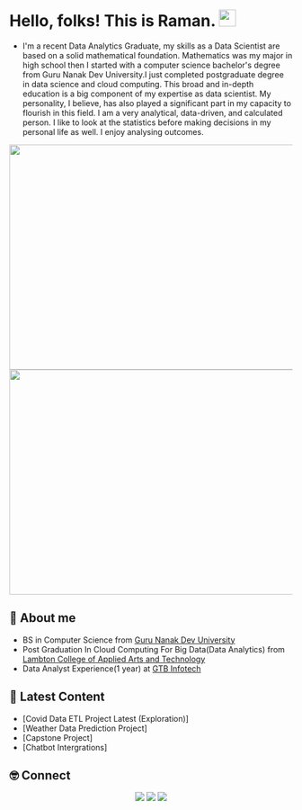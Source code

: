 # Hello, folks! This is Raman. <img src="https://raw.githubusercontent.com/MartinHeinz/MartinHeinz/master/wave.gif" width="30px">


- I'm a recent Data Analytics Graduate, my skills as a Data Scientist are based on a solid mathematical foundation. Mathematics was my major in high school then I
started with a computer science bachelor's degree from Guru Nanak Dev
University.I just completed postgraduate degree in data science and
cloud computing. This broad and in-depth education is a big component of my
expertise as data scientist. My personality, I believe, has also played a
significant part in my capacity to flourish in this field. I am a very analytical,
data-driven, and calculated person. I like to look at the statistics before making
decisions in my personal life as well. I enjoy analysing outcomes.
<div id="header" align="center">
  <img src="https://github.com/RamandeepBhatia-371/CapstoneProject-Chatbot-/blob/main/The%20Coding%20Space!.gif" height="400" width="800"/>
  <img src="https://giphy.com/gifs/thecodingspacerd-space-coding-thecodingspace-ve43TyDQ3B4me7d22z" height="400" width="800"/>
 </div>

## 👋 About me

- BS in Computer Science from [Guru Nanak Dev University](https://online.gndu.ac.in/)
- Post Graduation In Cloud Computing For Big Data(Data Analytics) from [Lambton College of Applied Arts and Technology](https://www.lambtoncollege.ca/)
- Data Analyst Experience(1 year) at [GTB Infotech](https://gtbinfotech.com/)

## 📝 Latest Content
<!-- BLOG:START -->
- [Covid Data ETL Project Latest (Exploration)]
- [Weather Data Prediction Project]
- [Capstone Project]
- [Chatbot Intergrations]

<!-- BLOG:END -->
## 🤓 Connect

<p align="center">
 <a href="https://www.linkedin.com/in/ramandeep-bhatia-26954b1b9/"><img src="https://img.shields.io/badge/-LinkedIn-blue?style=for-the-badge&logo=Linkedin&logoColor=white"/></a>
  <a href="https://www.instagram.com/ran_bhatia/"><img src="https://img.shields.io/badge/-Twitter-blue?style=for-the-badge&logo=Twitter&logoColor=white"/></a>
  <a href="https://www.instagram.com/ran_bhatia/"><img src="https://img.shields.io/badge/-Instagram-orange?style=for-the-badge&logo=Instagram&logoColor=white"/></a>
</p>


